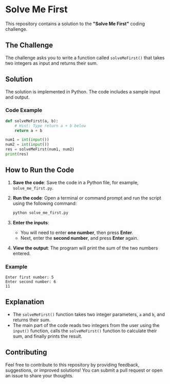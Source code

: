 # Solve Me First
This repository contains a solution to the **"Solve Me First"** coding challenge.

## The Challenge

The challenge asks you to write a function called `solveMeFirst()` that takes two integers as input and returns their sum.

## Solution

The solution is implemented in Python. The code includes a sample input and output.

### Code Example

```python
def solveMeFirst(a, b):
    # Hint: Type return a + b below
    return a + b

num1 = int(input())
num2 = int(input())
res = solveMeFirst(num1, num2)
print(res)
```

## How to Run the Code

1. **Save the code**: Save the code in a Python file, for example, `solve_me_first.py`.

2. **Run the code**: Open a terminal or command prompt and run the script using the following command:
   
   ```bash
   python solve_me_first.py
   ```

3. **Enter the inputs**:
    - You will need to enter **one number**, then press **Enter**.
    - Next, enter the **second number**, and press **Enter** again.

4. **View the output**: The program will print the sum of the two numbers entered.

### Example
```
Enter first number: 5
Enter second number: 6
11
```

## Explanation

- The `solveMeFirst()` function takes two integer parameters, `a` and `b`, and returns their sum.
- The main part of the code reads two integers from the user using the `input()` function, calls the `solveMeFirst()` function to calculate their sum, and finally prints the result.

## Contributing

Feel free to contribute to this repository by providing feedback, suggestions, or improved solutions! You can submit a pull request or open an issue to share your thoughts.
